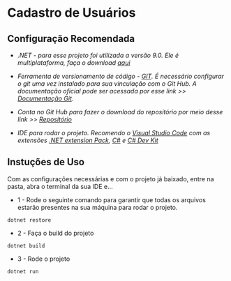 # Cadastro de Usuários

## Configuração Recomendada



 - *.NET - para esse projeto foi utilizada a versão 9.0. Ele é multiplataforma, faça o download [aqui](https://dotnet.microsoft.com/pt-br/download)*

 - *Ferramenta de versionamento de código - [GIT](https://git-scm.com/downloads). É necessário configurar o git uma vez instalado para sua vinculação com o Git Hub. A documentação oficial pode ser acessada por esse link >> [Documentação Git](https://git-scm.com/docs).*

 - *Conta no Git Hub para fazer o download do repositório por meio desse link >> [Repositório](https://github.com/biizerrah/Cadastro-de-Usuarios)* 

 - *IDE para rodar o projeto. Recomendo o [Visual Studio Code](https://code.visualstudio.com/download) com as extensões [.NET extension Pack](https://marketplace.visualstudio.com/items?itemName=ms-dotnettools.vscode-dotnet-pack), [C#](https://marketplace.visualstudio.com/items?itemName=ms-dotnettools.csharp) e [C# Dev Kit](https://marketplace.visualstudio.com/items?itemName=ms-dotnettools.csdevkit)*

 ## Instuções de Uso

Com as configurações necessárias e com o projeto já baixado, entre na pasta, abra o terminal da sua IDE e...

* 1 - Rode o seguinte comando para garantir que todas os arquivos estarão presentes na sua máquina para rodar o projeto.
~~~
dotnet restore
~~~

* 2 - Faça o build do projeto
~~~
dotnet build
~~~

* 3 - Rode o projeto
~~~
dotnet run
~~~